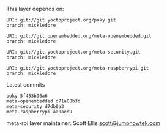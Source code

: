 This layer depends on:

    URI: git://git.yoctoproject.org/poky.git
    branch: mickledore

    URI: git://git.openembedded.org/meta-openembedded.git
    branch: mickledore

    URI: git://git.yoctoproject.org/meta-security.git
    branch: mickledore

    URI: git://git.yoctoproject.org/meta-raspberrypi.git
    branch: mickledore

Latest commits

    poky 5f453b96a6
    meta-openembedded d71a08b3d
    meta-security d7db0a3
    meta-raspberrypi aa0aed9

meta-rpi layer maintainer: Scott Ellis <scott@jumpnowtek.com>
